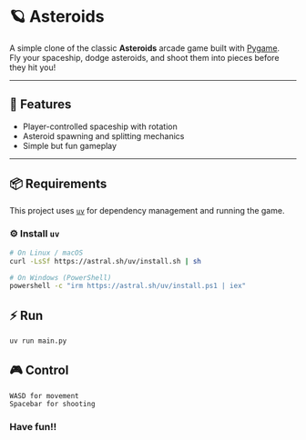# 🪐 Asteroids

A simple clone of the classic **Asteroids** arcade game built with [Pygame](https://www.pygame.org/).  
Fly your spaceship, dodge asteroids, and shoot them into pieces before they hit you!

---

## 🚀 Features
- Player-controlled spaceship with rotation
- Asteroid spawning and splitting mechanics
- Simple but fun gameplay

---

## 📦 Requirements
This project uses [`uv`](https://docs.astral.sh/uv/) for dependency management and running the game.

### ⚙️ Install `uv`
```bash
# On Linux / macOS
curl -LsSf https://astral.sh/uv/install.sh | sh

# On Windows (PowerShell)
powershell -c "irm https://astral.sh/uv/install.ps1 | iex"
```
## ⚡ Run
```bash
uv run main.py
```
## 🎮 Control
```
WASD for movement
Spacebar for shooting
```


### Have fun!!

